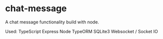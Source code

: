 # chat-message
A chat message functionality build with node.

Used:
TypeScript
Express
Node
TypeORM
SQLite3
Websocket / Socket IO